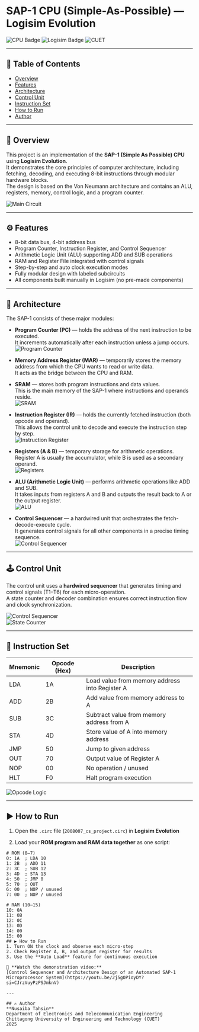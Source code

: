 # SAP-1 CPU (Simple-As-Possible) — Logisim Evolution
![CPU Badge](https://img.shields.io/badge/CPU-SAP--1-brightgreen)
![Logisim Badge](https://img.shields.io/badge/Tool-Logisim--Evolution-blue)
![CUET](https://img.shields.io/badge/CUET-ETC-red)

---

## 📘 Table of Contents
- [Overview](#overview)
- [Features](#features)
- [Architecture](#architecture)
- [Control Unit](#control-unit)
- [Instruction Set](#instruction-set)
- [How to Run](#how-to-run)
- [Author](#author)

---

<a id="overview"></a>
## 🧩 Overview
This project is an implementation of the **SAP-1 (Simple As Possible) CPU** using **Logisim Evolution**.  
It demonstrates the core principles of computer architecture, including fetching, decoding, and executing 8-bit instructions through modular hardware blocks.  
The design is based on the Von Neumann architecture and contains an ALU, registers, memory, control logic, and a program counter.

![Main Circuit](https://github.com/NusaibaTahsin328/2008007_SAP1_project/blob/main/main.png)

---

## ⚙️ Features
- 8-bit data bus, 4-bit address bus  
- Program Counter, Instruction Register, and Control Sequencer  
- Arithmetic Logic Unit (ALU) supporting ADD and SUB operations  
- RAM and Register File integrated with control signals  
- Step-by-step and auto clock execution modes  
- Fully modular design with labeled subcircuits  
- All components built manually in Logisim (no pre-made components)

---

## 🧠 Architecture
The SAP-1 consists of these major modules:

- **Program Counter (PC)** — holds the address of the next instruction to be executed.  
  It increments automatically after each instruction unless a jump occurs.  
  ![Program Counter](https://github.com/NusaibaTahsin328/2008007_SAP1_project/blob/main/pc.png)

- **Memory Address Register (MAR)** — temporarily stores the memory address from which the CPU wants to read or write data.  
  It acts as the bridge between the CPU and RAM.  

- **SRAM** — stores both program instructions and data values.  
  This is the main memory of the SAP-1 where instructions and operands reside.  
  ![SRAM](https://github.com/NusaibaTahsin328/2008007_SAP1_project/blob/main/sram.png)

- **Instruction Register (IR)** — holds the currently fetched instruction (both opcode and operand).  
  This allows the control unit to decode and execute the instruction step by step.  
  ![Instruction Register](https://github.com/NusaibaTahsin328/2008007_SAP1_project/blob/main/ins%20reg.png)

- **Registers (A & B)** — temporary storage for arithmetic operations.  
  Register A is usually the accumulator, while B is used as a secondary operand.  
  ![Registers](https://github.com/NusaibaTahsin328/2008007_SAP1_project/blob/main/reg.png)

- **ALU (Arithmetic Logic Unit)** — performs arithmetic operations like ADD and SUB.  
  It takes inputs from registers A and B and outputs the result back to A or the output register.  
  ![ALU](https://github.com/NusaibaTahsin328/2008007_SAP1_project/blob/main/ALU.png)

- **Control Sequencer** — a hardwired unit that orchestrates the fetch-decode-execute cycle.  
  It generates control signals for all other components in a precise timing sequence.  
  ![Control Sequencer](https://github.com/NusaibaTahsin328/2008007_SAP1_project/blob/main/cs.png)

---

## 🕹️ Control Unit
The control unit uses a **hardwired sequencer** that generates timing and control signals (T1–T6) for each micro-operation.  
A state counter and decoder combination ensures correct instruction flow and clock synchronization.

![Control Sequencer](https://github.com/NusaibaTahsin328/2008007_SAP1_project/blob/main/opcode.png)  
![State Counter](https://github.com/NusaibaTahsin328/2008007_SAP1_project/blob/main/state_counter.png)

---

## 🧾 Instruction Set

| Mnemonic | Opcode (Hex) | Description |
|-----------|--------------|-------------|
| LDA | 1A | Load value from memory address into Register A |
| ADD | 2B | Add value from memory address to A |
| SUB | 3C | Subtract value from memory address from A |
| STA | 4D | Store value of A into memory address |
| JMP | 50 | Jump to given address |
| OUT | 70 | Output value of Register A |
| NOP | 00 | No operation / unused |
| HLT | F0 | Halt program execution |

![Opcode Logic](https://github.com/NusaibaTahsin328/2008007_SAP1_project/blob/main/opcode.png)  

---

## ▶️ How to Run
1. Open the `.circ` file (`2008007_cs_project.circ`) in **Logisim Evolution**  

2. Load your **ROM program and RAM data together** as one script:

```text
# ROM (0–7)
0: 1A  ; LDA 10
1: 2B  ; ADD 11
2: 3C  ; SUB 12
3: 4D  ; STA 13
4: 50  ; JMP 0
5: 70  ; OUT
6: 00  ; NOP / unused
7: 00  ; NOP / unused

# RAM (10–15)
10: 0A
11: 0B
12: 0C
13: 0D
14: 00
15: 00
## ▶️ How to Run
1. Turn ON the clock and observe each micro-step  
2. Check Register A, B, and output register for results  
3. Use the **Auto Load** feature for continuous execution

🎥 **Watch the demonstration video:**  
[Control Sequencer and Architecture Design of an Automated SAP-1 Microprocessor System](https://youtu.be/2j5gOPioyDY?si=CJrzVuyPzPSJmknV)

---

## ✍️ Author
**Nusaiba Tahsin**  
Department of Electronics and Telecommunication Engineering  
Chittagong University of Engineering and Technology (CUET)  
2025



